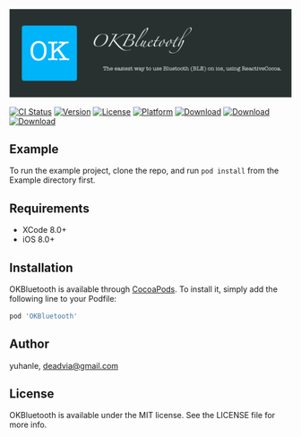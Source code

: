 ![](./Documents/_media/banner@2x.png)

[![CI Status](https://img.shields.io/travis/latehorse/OKBluetooth.svg?style=flat)](https://travis-ci.org/latehorse/OKBluetooth)
[![Version](https://img.shields.io/cocoapods/v/OKBluetooth.svg?style=flat)](https://cocoapods.org/pods/OKBluetooth)
[![License](https://img.shields.io/cocoapods/l/OKBluetooth.svg?style=flat)](https://cocoapods.org/pods/OKBluetooth)
[![Platform](https://img.shields.io/cocoapods/p/OKBluetooth.svg?style=flat)](https://cocoapods.org/pods/OKBluetooth)
[![Download](https://img.shields.io/cocoapods/dt/OKBluetooth.svg?style=flat)](https://cocoapods.org/pods/OKBluetooth)
[![Download](https://img.shields.io/cocoapods/dm/OKBluetooth.svg?style=flat)](https://cocoapods.org/pods/OKBluetooth)
[![Download](https://img.shields.io/cocoapods/dw/OKBluetooth.svg?style=flat)](https://cocoapods.org/pods/OKBluetooth)

## Example

To run the example project, clone the repo, and run `pod install` from the Example directory first.

## Requirements

* XCode 8.0+
* iOS 8.0+

## Installation

OKBluetooth is available through [CocoaPods](https://cocoapods.org). To install
it, simply add the following line to your Podfile:

```ruby
pod 'OKBluetooth'
```

## Author

yuhanle, deadvia@gmail.com

## License

OKBluetooth is available under the MIT license. See the LICENSE file for more info.
